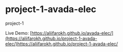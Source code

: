 # project-1-avada-elec
project-1

Live Demo: [https://aliifarokh.github.io/avada-elec/](https://aliifarokh.github.io/project-1-avada-elec/)https://aliifarokh.github.io/project-1-avada-elec/
